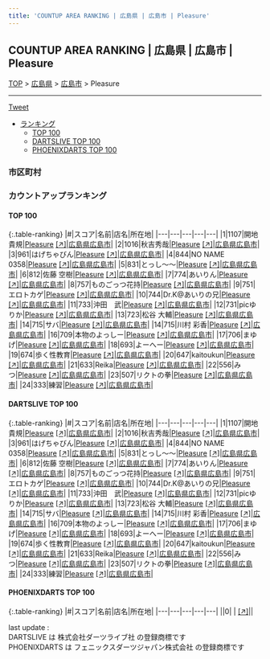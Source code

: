 ```yaml
---
title: 'COUNTUP AREA RANKING | 広島県 | 広島市 | Pleasure'
---
```

## COUNTUP AREA RANKING | 広島県 | 広島市 | Pleasure

[TOP](/darts/rank/) > [広島県](/darts/rank/広島県/) > [広島市](/darts/rank/広島県/広島市/) > Pleasure

___

<a href="https://twitter.com/share?ref_src=twsrc%5Etfw" data-text="COUNTUP AREA RANKING | 広島県広島市Pleasure" class="twitter-share-button" data-hashtags="DARTSLIVE,PHOENIXDARTS,darts,ダーツ" data-show-count="false">Tweet</a>

* [ランキング](#カウントアップランキング)
    * [TOP 100](#top-100)
    * [DARTSLIVE TOP 100](#dartslive-top-100)
    * [PHOENIXDARTS TOP 100](#phoenixdarts-top-100)

### 市区町村

<ul>

</ul>

### カウントアップランキング

#### TOP 100



{:.table-ranking}
|#|スコア|名前|店名|所在地|
|---|---|---|---|---|
|1|1107|<span class="rank-name-dl">開地 貴規</span>|<a href="/darts/rank/shops/85549abff1a58be5fec1ae84bb28bd87.html">Pleasure</a> <a href="https://search.dartslive.com/jp/shop/85549abff1a58be5fec1ae84bb28bd87">[↗]</a>|<a href="/darts/rank/広島県/広島市">広島県広島市</a>|
|2|1016|<span class="rank-name-dl">秋吉秀哉</span>|<a href="/darts/rank/shops/85549abff1a58be5fec1ae84bb28bd87.html">Pleasure</a> <a href="https://search.dartslive.com/jp/shop/85549abff1a58be5fec1ae84bb28bd87">[↗]</a>|<a href="/darts/rank/広島県/広島市">広島県広島市</a>|
|3|961|<span class="rank-name-dl">はげちゃびん</span>|<a href="/darts/rank/shops/85549abff1a58be5fec1ae84bb28bd87.html">Pleasure</a> <a href="https://search.dartslive.com/jp/shop/85549abff1a58be5fec1ae84bb28bd87">[↗]</a>|<a href="/darts/rank/広島県/広島市">広島県広島市</a>|
|4|844|<span class="rank-name-dl">NO NAME 0358</span>|<a href="/darts/rank/shops/85549abff1a58be5fec1ae84bb28bd87.html">Pleasure</a> <a href="https://search.dartslive.com/jp/shop/85549abff1a58be5fec1ae84bb28bd87">[↗]</a>|<a href="/darts/rank/広島県/広島市">広島県広島市</a>|
|5|831|<span class="rank-name-dl">とっし〜〜</span>|<a href="/darts/rank/shops/85549abff1a58be5fec1ae84bb28bd87.html">Pleasure</a> <a href="https://search.dartslive.com/jp/shop/85549abff1a58be5fec1ae84bb28bd87">[↗]</a>|<a href="/darts/rank/広島県/広島市">広島県広島市</a>|
|6|812|<span class="rank-name-dl">佐藤 空樹</span>|<a href="/darts/rank/shops/85549abff1a58be5fec1ae84bb28bd87.html">Pleasure</a> <a href="https://search.dartslive.com/jp/shop/85549abff1a58be5fec1ae84bb28bd87">[↗]</a>|<a href="/darts/rank/広島県/広島市">広島県広島市</a>|
|7|774|<span class="rank-name-dl">あいりん</span>|<a href="/darts/rank/shops/85549abff1a58be5fec1ae84bb28bd87.html">Pleasure</a> <a href="https://search.dartslive.com/jp/shop/85549abff1a58be5fec1ae84bb28bd87">[↗]</a>|<a href="/darts/rank/広島県/広島市">広島県広島市</a>|
|8|757|<span class="rank-name-dl">ものごっつ花持</span>|<a href="/darts/rank/shops/85549abff1a58be5fec1ae84bb28bd87.html">Pleasure</a> <a href="https://search.dartslive.com/jp/shop/85549abff1a58be5fec1ae84bb28bd87">[↗]</a>|<a href="/darts/rank/広島県/広島市">広島県広島市</a>|
|9|751|<span class="rank-name-dl">エロトカゲ</span>|<a href="/darts/rank/shops/85549abff1a58be5fec1ae84bb28bd87.html">Pleasure</a> <a href="https://search.dartslive.com/jp/shop/85549abff1a58be5fec1ae84bb28bd87">[↗]</a>|<a href="/darts/rank/広島県/広島市">広島県広島市</a>|
|10|744|<span class="rank-name-dl">Dr.K@あいりの兄</span>|<a href="/darts/rank/shops/85549abff1a58be5fec1ae84bb28bd87.html">Pleasure</a> <a href="https://search.dartslive.com/jp/shop/85549abff1a58be5fec1ae84bb28bd87">[↗]</a>|<a href="/darts/rank/広島県/広島市">広島県広島市</a>|
|11|733|<span class="rank-name-dl">沖田　武</span>|<a href="/darts/rank/shops/85549abff1a58be5fec1ae84bb28bd87.html">Pleasure</a> <a href="https://search.dartslive.com/jp/shop/85549abff1a58be5fec1ae84bb28bd87">[↗]</a>|<a href="/darts/rank/広島県/広島市">広島県広島市</a>|
|12|731|<span class="rank-name-dl">picゆりか</span>|<a href="/darts/rank/shops/85549abff1a58be5fec1ae84bb28bd87.html">Pleasure</a> <a href="https://search.dartslive.com/jp/shop/85549abff1a58be5fec1ae84bb28bd87">[↗]</a>|<a href="/darts/rank/広島県/広島市">広島県広島市</a>|
|13|723|<span class="rank-name-dl">松谷 大輔</span>|<a href="/darts/rank/shops/85549abff1a58be5fec1ae84bb28bd87.html">Pleasure</a> <a href="https://search.dartslive.com/jp/shop/85549abff1a58be5fec1ae84bb28bd87">[↗]</a>|<a href="/darts/rank/広島県/広島市">広島県広島市</a>|
|14|715|<span class="rank-name-dl">サバ</span>|<a href="/darts/rank/shops/85549abff1a58be5fec1ae84bb28bd87.html">Pleasure</a> <a href="https://search.dartslive.com/jp/shop/85549abff1a58be5fec1ae84bb28bd87">[↗]</a>|<a href="/darts/rank/広島県/広島市">広島県広島市</a>|
|14|715|<span class="rank-name-dl">川村 彩香</span>|<a href="/darts/rank/shops/85549abff1a58be5fec1ae84bb28bd87.html">Pleasure</a> <a href="https://search.dartslive.com/jp/shop/85549abff1a58be5fec1ae84bb28bd87">[↗]</a>|<a href="/darts/rank/広島県/広島市">広島県広島市</a>|
|16|709|<span class="rank-name-dl">本物のよっしー</span>|<a href="/darts/rank/shops/85549abff1a58be5fec1ae84bb28bd87.html">Pleasure</a> <a href="https://search.dartslive.com/jp/shop/85549abff1a58be5fec1ae84bb28bd87">[↗]</a>|<a href="/darts/rank/広島県/広島市">広島県広島市</a>|
|17|706|<span class="rank-name-dl">まゆげ</span>|<a href="/darts/rank/shops/85549abff1a58be5fec1ae84bb28bd87.html">Pleasure</a> <a href="https://search.dartslive.com/jp/shop/85549abff1a58be5fec1ae84bb28bd87">[↗]</a>|<a href="/darts/rank/広島県/広島市">広島県広島市</a>|
|18|693|<span class="rank-name-dl">よーへー</span>|<a href="/darts/rank/shops/85549abff1a58be5fec1ae84bb28bd87.html">Pleasure</a> <a href="https://search.dartslive.com/jp/shop/85549abff1a58be5fec1ae84bb28bd87">[↗]</a>|<a href="/darts/rank/広島県/広島市">広島県広島市</a>|
|19|674|<span class="rank-name-dl">歩く性教育</span>|<a href="/darts/rank/shops/85549abff1a58be5fec1ae84bb28bd87.html">Pleasure</a> <a href="https://search.dartslive.com/jp/shop/85549abff1a58be5fec1ae84bb28bd87">[↗]</a>|<a href="/darts/rank/広島県/広島市">広島県広島市</a>|
|20|647|<span class="rank-name-dl">kaitoukun</span>|<a href="/darts/rank/shops/85549abff1a58be5fec1ae84bb28bd87.html">Pleasure</a> <a href="https://search.dartslive.com/jp/shop/85549abff1a58be5fec1ae84bb28bd87">[↗]</a>|<a href="/darts/rank/広島県/広島市">広島県広島市</a>|
|21|633|<span class="rank-name-dl">Reika</span>|<a href="/darts/rank/shops/85549abff1a58be5fec1ae84bb28bd87.html">Pleasure</a> <a href="https://search.dartslive.com/jp/shop/85549abff1a58be5fec1ae84bb28bd87">[↗]</a>|<a href="/darts/rank/広島県/広島市">広島県広島市</a>|
|22|556|<span class="rank-name-dl">みつ</span>|<a href="/darts/rank/shops/85549abff1a58be5fec1ae84bb28bd87.html">Pleasure</a> <a href="https://search.dartslive.com/jp/shop/85549abff1a58be5fec1ae84bb28bd87">[↗]</a>|<a href="/darts/rank/広島県/広島市">広島県広島市</a>|
|23|507|<span class="rank-name-dl">リクトの拳</span>|<a href="/darts/rank/shops/85549abff1a58be5fec1ae84bb28bd87.html">Pleasure</a> <a href="https://search.dartslive.com/jp/shop/85549abff1a58be5fec1ae84bb28bd87">[↗]</a>|<a href="/darts/rank/広島県/広島市">広島県広島市</a>|
|24|333|<span class="rank-name-dl">練習</span>|<a href="/darts/rank/shops/85549abff1a58be5fec1ae84bb28bd87.html">Pleasure</a> <a href="https://search.dartslive.com/jp/shop/85549abff1a58be5fec1ae84bb28bd87">[↗]</a>|<a href="/darts/rank/広島県/広島市">広島県広島市</a>|


#### DARTSLIVE TOP 100



{:.table-ranking}
|#|スコア|名前|店名|所在地|
|---|---|---|---|---|
|1|1107|<span class="rank-name-dl">開地 貴規</span>|<a href="/darts/rank/shops/85549abff1a58be5fec1ae84bb28bd87.html">Pleasure</a> <a href="https://search.dartslive.com/jp/shop/85549abff1a58be5fec1ae84bb28bd87">[↗]</a>|<a href="/darts/rank/広島県/広島市">広島県広島市</a>|
|2|1016|<span class="rank-name-dl">秋吉秀哉</span>|<a href="/darts/rank/shops/85549abff1a58be5fec1ae84bb28bd87.html">Pleasure</a> <a href="https://search.dartslive.com/jp/shop/85549abff1a58be5fec1ae84bb28bd87">[↗]</a>|<a href="/darts/rank/広島県/広島市">広島県広島市</a>|
|3|961|<span class="rank-name-dl">はげちゃびん</span>|<a href="/darts/rank/shops/85549abff1a58be5fec1ae84bb28bd87.html">Pleasure</a> <a href="https://search.dartslive.com/jp/shop/85549abff1a58be5fec1ae84bb28bd87">[↗]</a>|<a href="/darts/rank/広島県/広島市">広島県広島市</a>|
|4|844|<span class="rank-name-dl">NO NAME 0358</span>|<a href="/darts/rank/shops/85549abff1a58be5fec1ae84bb28bd87.html">Pleasure</a> <a href="https://search.dartslive.com/jp/shop/85549abff1a58be5fec1ae84bb28bd87">[↗]</a>|<a href="/darts/rank/広島県/広島市">広島県広島市</a>|
|5|831|<span class="rank-name-dl">とっし〜〜</span>|<a href="/darts/rank/shops/85549abff1a58be5fec1ae84bb28bd87.html">Pleasure</a> <a href="https://search.dartslive.com/jp/shop/85549abff1a58be5fec1ae84bb28bd87">[↗]</a>|<a href="/darts/rank/広島県/広島市">広島県広島市</a>|
|6|812|<span class="rank-name-dl">佐藤 空樹</span>|<a href="/darts/rank/shops/85549abff1a58be5fec1ae84bb28bd87.html">Pleasure</a> <a href="https://search.dartslive.com/jp/shop/85549abff1a58be5fec1ae84bb28bd87">[↗]</a>|<a href="/darts/rank/広島県/広島市">広島県広島市</a>|
|7|774|<span class="rank-name-dl">あいりん</span>|<a href="/darts/rank/shops/85549abff1a58be5fec1ae84bb28bd87.html">Pleasure</a> <a href="https://search.dartslive.com/jp/shop/85549abff1a58be5fec1ae84bb28bd87">[↗]</a>|<a href="/darts/rank/広島県/広島市">広島県広島市</a>|
|8|757|<span class="rank-name-dl">ものごっつ花持</span>|<a href="/darts/rank/shops/85549abff1a58be5fec1ae84bb28bd87.html">Pleasure</a> <a href="https://search.dartslive.com/jp/shop/85549abff1a58be5fec1ae84bb28bd87">[↗]</a>|<a href="/darts/rank/広島県/広島市">広島県広島市</a>|
|9|751|<span class="rank-name-dl">エロトカゲ</span>|<a href="/darts/rank/shops/85549abff1a58be5fec1ae84bb28bd87.html">Pleasure</a> <a href="https://search.dartslive.com/jp/shop/85549abff1a58be5fec1ae84bb28bd87">[↗]</a>|<a href="/darts/rank/広島県/広島市">広島県広島市</a>|
|10|744|<span class="rank-name-dl">Dr.K@あいりの兄</span>|<a href="/darts/rank/shops/85549abff1a58be5fec1ae84bb28bd87.html">Pleasure</a> <a href="https://search.dartslive.com/jp/shop/85549abff1a58be5fec1ae84bb28bd87">[↗]</a>|<a href="/darts/rank/広島県/広島市">広島県広島市</a>|
|11|733|<span class="rank-name-dl">沖田　武</span>|<a href="/darts/rank/shops/85549abff1a58be5fec1ae84bb28bd87.html">Pleasure</a> <a href="https://search.dartslive.com/jp/shop/85549abff1a58be5fec1ae84bb28bd87">[↗]</a>|<a href="/darts/rank/広島県/広島市">広島県広島市</a>|
|12|731|<span class="rank-name-dl">picゆりか</span>|<a href="/darts/rank/shops/85549abff1a58be5fec1ae84bb28bd87.html">Pleasure</a> <a href="https://search.dartslive.com/jp/shop/85549abff1a58be5fec1ae84bb28bd87">[↗]</a>|<a href="/darts/rank/広島県/広島市">広島県広島市</a>|
|13|723|<span class="rank-name-dl">松谷 大輔</span>|<a href="/darts/rank/shops/85549abff1a58be5fec1ae84bb28bd87.html">Pleasure</a> <a href="https://search.dartslive.com/jp/shop/85549abff1a58be5fec1ae84bb28bd87">[↗]</a>|<a href="/darts/rank/広島県/広島市">広島県広島市</a>|
|14|715|<span class="rank-name-dl">サバ</span>|<a href="/darts/rank/shops/85549abff1a58be5fec1ae84bb28bd87.html">Pleasure</a> <a href="https://search.dartslive.com/jp/shop/85549abff1a58be5fec1ae84bb28bd87">[↗]</a>|<a href="/darts/rank/広島県/広島市">広島県広島市</a>|
|14|715|<span class="rank-name-dl">川村 彩香</span>|<a href="/darts/rank/shops/85549abff1a58be5fec1ae84bb28bd87.html">Pleasure</a> <a href="https://search.dartslive.com/jp/shop/85549abff1a58be5fec1ae84bb28bd87">[↗]</a>|<a href="/darts/rank/広島県/広島市">広島県広島市</a>|
|16|709|<span class="rank-name-dl">本物のよっしー</span>|<a href="/darts/rank/shops/85549abff1a58be5fec1ae84bb28bd87.html">Pleasure</a> <a href="https://search.dartslive.com/jp/shop/85549abff1a58be5fec1ae84bb28bd87">[↗]</a>|<a href="/darts/rank/広島県/広島市">広島県広島市</a>|
|17|706|<span class="rank-name-dl">まゆげ</span>|<a href="/darts/rank/shops/85549abff1a58be5fec1ae84bb28bd87.html">Pleasure</a> <a href="https://search.dartslive.com/jp/shop/85549abff1a58be5fec1ae84bb28bd87">[↗]</a>|<a href="/darts/rank/広島県/広島市">広島県広島市</a>|
|18|693|<span class="rank-name-dl">よーへー</span>|<a href="/darts/rank/shops/85549abff1a58be5fec1ae84bb28bd87.html">Pleasure</a> <a href="https://search.dartslive.com/jp/shop/85549abff1a58be5fec1ae84bb28bd87">[↗]</a>|<a href="/darts/rank/広島県/広島市">広島県広島市</a>|
|19|674|<span class="rank-name-dl">歩く性教育</span>|<a href="/darts/rank/shops/85549abff1a58be5fec1ae84bb28bd87.html">Pleasure</a> <a href="https://search.dartslive.com/jp/shop/85549abff1a58be5fec1ae84bb28bd87">[↗]</a>|<a href="/darts/rank/広島県/広島市">広島県広島市</a>|
|20|647|<span class="rank-name-dl">kaitoukun</span>|<a href="/darts/rank/shops/85549abff1a58be5fec1ae84bb28bd87.html">Pleasure</a> <a href="https://search.dartslive.com/jp/shop/85549abff1a58be5fec1ae84bb28bd87">[↗]</a>|<a href="/darts/rank/広島県/広島市">広島県広島市</a>|
|21|633|<span class="rank-name-dl">Reika</span>|<a href="/darts/rank/shops/85549abff1a58be5fec1ae84bb28bd87.html">Pleasure</a> <a href="https://search.dartslive.com/jp/shop/85549abff1a58be5fec1ae84bb28bd87">[↗]</a>|<a href="/darts/rank/広島県/広島市">広島県広島市</a>|
|22|556|<span class="rank-name-dl">みつ</span>|<a href="/darts/rank/shops/85549abff1a58be5fec1ae84bb28bd87.html">Pleasure</a> <a href="https://search.dartslive.com/jp/shop/85549abff1a58be5fec1ae84bb28bd87">[↗]</a>|<a href="/darts/rank/広島県/広島市">広島県広島市</a>|
|23|507|<span class="rank-name-dl">リクトの拳</span>|<a href="/darts/rank/shops/85549abff1a58be5fec1ae84bb28bd87.html">Pleasure</a> <a href="https://search.dartslive.com/jp/shop/85549abff1a58be5fec1ae84bb28bd87">[↗]</a>|<a href="/darts/rank/広島県/広島市">広島県広島市</a>|
|24|333|<span class="rank-name-dl">練習</span>|<a href="/darts/rank/shops/85549abff1a58be5fec1ae84bb28bd87.html">Pleasure</a> <a href="https://search.dartslive.com/jp/shop/85549abff1a58be5fec1ae84bb28bd87">[↗]</a>|<a href="/darts/rank/広島県/広島市">広島県広島市</a>|


#### PHOENIXDARTS TOP 100



{:.table-ranking}
|#|スコア|名前|店名|所在地|
|---|---|---|---|---|
||0|<span class="rank-name-dl"> </span>|<a href="/darts/rank/shops/.html"></a> <a href="">[↗]</a>|<a href="/darts/rank//"></a>|


<div class="footer border-top border-gray-light mt-5 pt-3 text-right text-gray">
    last update : <span style="font-weight: italic" id="foot_last_modified"></span><br />
    DARTSLIVE は 株式会社ダーツライブ社 の登録商標です<br />
    PHOENIXDARTS は フェニックスダーツジャパン株式会社 の登録商標です<br />
</div>

<script src="https://cdnjs.cloudflare.com/ajax/libs/jquery.tablesorter/2.31.3/js/jquery.tablesorter.min.js" integrity="sha512-qzgd5cYSZcosqpzpn7zF2ZId8f/8CHmFKZ8j7mU4OUXTNRd5g+ZHBPsgKEwoqxCtdQvExE5LprwwPAgoicguNg==" crossorigin="anonymous" referrerpolicy="no-referrer"></script>
<link rel="stylesheet" href="https://cdnjs.cloudflare.com/ajax/libs/jquery.tablesorter/2.31.3/css/theme.default.min.css" integrity="sha512-wghhOJkjQX0Lh3NSWvNKeZ0ZpNn+SPVXX1Qyc9OCaogADktxrBiBdKGDoqVUOyhStvMBmJQ8ZdMHiR3wuEq8+w==" crossorigin="anonymous" referrerpolicy="no-referrer" />
<script>
$(function() {
    $(".table-ranking").tablesorter({sortList:[[0, 0]]});
    $("#foot_last_modified").text(formatDate(new Date(document.lastModified), 'yyyy-MM-dd HH:mm:ss'));
});
</script>

<script async src="https://platform.twitter.com/widgets.js" charset="utf-8"></script>
